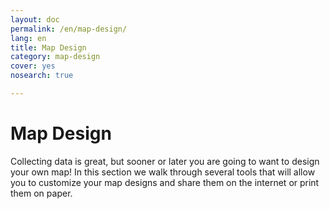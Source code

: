 ```yaml
---
layout: doc
permalink: /en/map-design/
lang: en
title: Map Design
category: map-design
cover: yes
nosearch: true

---
```


Map Design
============

Collecting data is great, but sooner or later you are going to
want to design your own map! In this section we walk through several
tools that will allow you to customize your map designs and share
them on the internet or print them on paper.

